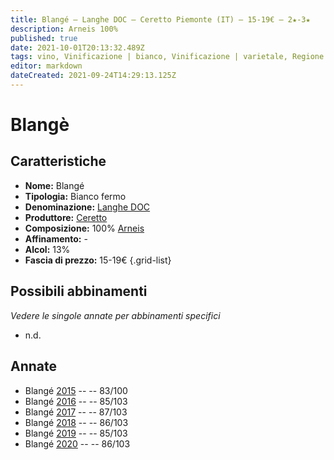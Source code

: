 ```yaml
---
title: Blangé – Langhe DOC – Ceretto Piemonte (IT) – 15-19€ – 2★-3★
description: Arneis 100%
published: true
date: 2021-10-01T20:13:32.489Z
tags: vino, Vinificazione | bianco, Vinificazione | varietale, Regione Vino | Piemonte (IT), Vinificazione | fermo, Valutazioni | 3 stelle, Vitigni | Arneis, Prezzi | 15-19€
editor: markdown
dateCreated: 2021-09-24T14:29:13.125Z
---
```


 # Blangè

## Caratteristiche
- **Nome:** Blangé
- **Tipologia:** Bianco fermo
- **Denominazione:** [Langhe DOC](/denominazioni/Italia/Piemonte/DOC/Langhe)
- **Produttore:** [Ceretto](/produttori/Italia/Piemonte/Ceretto)
- **Composizione:** 100% [Arneis](/vitigni/Italia/bacca-bianca/arneis)
- **Affinamento:** - 
- **Alcol:** 13%
- **Fascia di prezzo:** 15-19€
{.grid-list}



## Possibili abbinamenti
*Vedere le singole annate per abbinamenti specifici*

- n.d.


## Annate

- Blangé [2015](vini/Italia/Piemonte/Ceretto/Blange/2015) -- <span class="star-2"></span>  -- 83/100
- Blangé [2016](vini/Italia/Piemonte/Ceretto/Blange/2016) -- <span class="star-3"></span>  -- 85/103
- Blangé [2017](vini/Italia/Piemonte/Ceretto/Blange/2017) -- <span class="star-3"></span>  -- 87/103
- Blangé [2018](vini/Italia/Piemonte/Ceretto/Blange/2018) -- <span class="star-3"></span>  -- 86/103
- Blangé [2019](vini/Italia/Piemonte/Ceretto/Blange/2019) -- <span class="star-3"></span>  -- 85/103
- Blangé [2020](vini/Italia/Piemonte/Ceretto/Blange/2020) -- <span class="star-3"></span>  -- 86/103